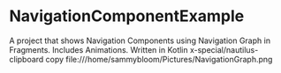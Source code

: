 # NavigationComponentExample
A project that shows Navigation Components using Navigation Graph in Fragments. Includes Animations. Written in Kotlin 
x-special/nautilus-clipboard
copy
file:///home/sammybloom/Pictures/NavigationGraph.png
